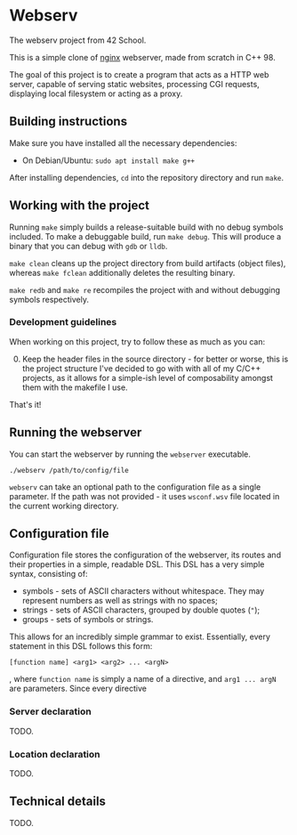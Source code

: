 # Webserv

The webserv project from 42 School.

This is a simple clone of [nginx](https://nginx.org/en/) webserver, made from scratch in C++ 98.

The goal of this project is to create a program that acts as a HTTP web server, capable of serving static websites, processing CGI requests, displaying local filesystem or acting as a proxy.

## Building instructions

Make sure you have installed all the necessary dependencies:
* On Debian/Ubuntu: `sudo apt install make g++`

After installing dependencies, `cd` into the repository directory and run `make`.

## Working with the project

Running `make` simply builds a release-suitable build with no debug symbols included. To make a debuggable build, run `make debug`. This will produce a binary that you can debug with `gdb` or `lldb`.

`make clean` cleans up the project directory from build artifacts (object files), whereas `make fclean` additionally deletes the resulting binary.

`make redb` and `make re` recompiles the project with and without debugging symbols respectively.

### Development guidelines

When working on this project, try to follow these as much as you can:

0) Keep the header files in the source directory - for better or worse, this is the project structure I've decided to go with with all of my C/C++ projects, as it allows for a simple-ish level of composability amongst them with the makefile I use.

That's it!

## Running the webserver

You can start the webserver by running the `webserver` executable.

```
./webserv /path/to/config/file
```

`webserv` can take an optional path to the configuration file as a single parameter. If the path was not provided - it uses `wsconf.wsv` file located in the current working directory.

## Configuration file

Configuration file stores the configuration of the webserver, its routes and their properties in a simple, readable DSL. This DSL has a very simple syntax, consisting of:

* symbols - sets of ASCII characters without whitespace. They may represent numbers as well as strings with no spaces;
* strings - sets of ASCII characters, grouped by double quotes (`"`);
* groups - sets of symbols or strings.

This allows for an incredibly simple grammar to exist. Essentially, every statement in this DSL follows this form:

```
[function name] <arg1> <arg2> ... <argN>
```

, where `function name` is simply a name of a directive, and `arg1 ... argN` are parameters. Since every directive
### Server declaration

TODO.

### Location declaration

TODO.

## Technical details

TODO.
